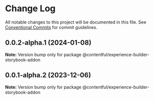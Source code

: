 # Change Log

All notable changes to this project will be documented in this file.
See [Conventional Commits](https://conventionalcommits.org) for commit guidelines.

## 0.0.2-alpha.1 (2024-01-08)

**Note:** Version bump only for package @contentful/experience-builder-storybook-addon

## 0.0.1-alpha.2 (2023-12-06)

**Note:** Version bump only for package @contentful/experience-builder-storybook-addon
